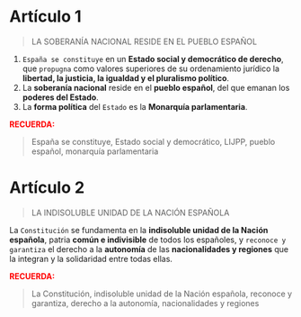 # Artículo 1
> LA SOBERANÍA NACIONAL RESIDE EN EL PUEBLO ESPAÑOL
1. `España se constituye` en un **Estado social y democrático de derecho**, 
que `propugna` como valores superiores de su ordenamiento jurídico la **libertad, la justicia, la igualdad y el pluralismo político**.
2. La **soberanía nacional** reside en el **pueblo español**, del que emanan los **poderes del Estado**.
3. La **forma política** del `Estado` es la **Monarquía parlamentaria**.

**<span style="color: red">RECUERDA:</span>**
> España se constituye, Estado social y democrático, LIJPP, pueblo español, monarquía parlamentaria

# Artículo 2
> LA INDISOLUBLE UNIDAD DE LA NACIÓN ESPAÑOLA

La `Constitución` se fundamenta en la **indisoluble unidad de la Nación española**, patria **común e indivisible** de todos los españoles, 
y `reconoce y garantiza` el derecho a la **autonomía** de las **nacionalidades y regiones** que la integran y la solidaridad entre todas ellas.

**<span style="color: red">RECUERDA:</span>**
> La Constitución, indisoluble unidad de la Nación española, reconoce y garantiza, derecho a la autonomía, nacionalidades y regiones
